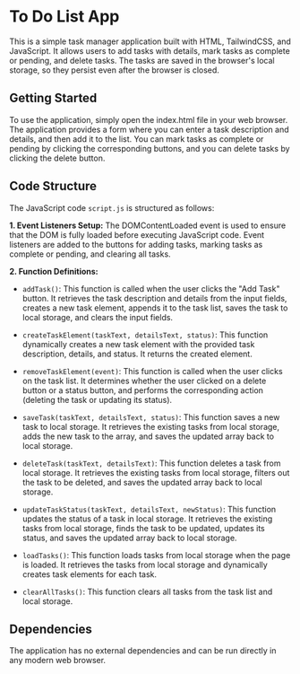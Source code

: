 # To Do List App
This is a simple task manager application built with HTML, TailwindCSS, and JavaScript. It allows users to add tasks with details, mark tasks as complete or pending, and delete tasks. The tasks are saved in the browser's local storage, so they persist even after the browser is closed.

## Getting Started
To use the application, simply open the index.html file in your web browser. The application provides a form where you can enter a task description and details, and then add it to the list. You can mark tasks as complete or pending by clicking the corresponding buttons, and you can delete tasks by clicking the delete button.

## Code Structure
The JavaScript code `script.js` is structured as follows:

**1. Event Listeners Setup:** The DOMContentLoaded event is used to ensure that the DOM is fully loaded before executing JavaScript code. Event listeners are added to the buttons for adding tasks, marking tasks as complete or pending, and clearing all tasks.

**2. Function Definitions:**

- `addTask()`: This function is called when the user clicks the "Add Task" button. It retrieves the task description and details from the input fields, creates a new task element, appends it to the task list, saves the task to local storage, and clears the input fields.

- `createTaskElement(taskText, detailsText, status)`: This function dynamically creates a new task element with the provided task description, details, and status. It returns the created element.

- `removeTaskElement(event)`: This function is called when the user clicks on the task list. It determines whether the user clicked on a delete button or a status button, and performs the corresponding action (deleting the task or updating its status).

- `saveTask(taskText, detailsText, status)`: This function saves a new task to local storage. It retrieves the existing tasks from local storage, adds the new task to the array, and saves the updated array back to local storage.

- `deleteTask(taskText, detailsText)`: This function deletes a task from local storage. It retrieves the existing tasks from local storage, filters out the task to be deleted, and saves the updated array back to local storage.

- `updateTaskStatus(taskText, detailsText, newStatus)`: This function updates the status of a task in local storage. It retrieves the existing tasks from local storage, finds the task to be updated, updates its status, and saves the updated array back to local storage.

- `loadTasks()`: This function loads tasks from local storage when the page is loaded. It retrieves the tasks from local storage and dynamically creates task elements for each task.

- `clearAllTasks()`: This function clears all tasks from the task list and local storage.

## Dependencies
The application has no external dependencies and can be run directly in any modern web browser.
